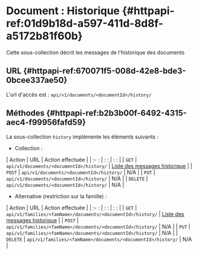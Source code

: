 # Document : Historique {#httpapi-ref:01d9b18d-a597-411d-8d8f-a5172b81f60b}

Cette sous-collection décrit les messages de l'historique des documents

## URL {#httpapi-ref:670071f5-008d-42e8-bde3-0bcee337ae50}

L'url d'accès est : `api/v1/documents/<documentId>/history/`

## Méthodes  {#httpapi-ref:b2b3b00f-6492-4315-aec4-f99956fafd59}

La sous-collection `history` implémente les éléments suivants :

* Collection : 

| Action   | URL                                       | Action effectuée                           |
| :-     : | :                      :                  | :                :                         |
| `GET`    | `api/v1/documents/<documentId>/history/` | [Liste des messages historique][get_histo] |
| `POST`   | `api/v1/documents/<documentId>/history/` | N/A                                        |
| `PUT`    | `api/v1/documents/<documentId>/history/` | N/A                                        |
| `DELETE` | `api/v1/documents/<documentId>/history/` | N/A                                        |

* Alternative (restriction sur la famille) :

| Action   | URL                                                          | Action effectuée                           |
| :-     : | :                      :                                     | :                :                         |
| `GET`    | `api/v1/families/<famName>/documents/<documentId>/history/` | [Liste des messages historique][get_histo] |
| `POST`   | `api/v1/families/<famName>/documents/<documentId>/history/` | N/A                                        |
| `PUT`    | `api/v1/families/<famName>/documents/<documentId>/history/` | N/A                                        |
| `DELETE` | `api/v1/families/<famName>/documents/<documentId>/history/` | N/A                                        |


<!-- links -->
[get_histo]: #httpapi-ref:9ae75dac-8eb5-4fa9-a608-7313b90fe33c